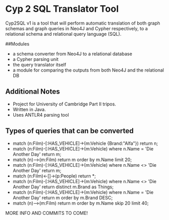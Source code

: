 # Cyp 2 SQL Translator Tool

Cyp2SQL v1 is a tool that will perform automatic translation of both graph schemas and graph queries in Neo4J and Cypher respectively, to a relational schema and relational query language (SQL). 

##Modules
- a schema converter from Neo4J to a relational database
- a Cypher parsing unit
- the query translator itself
- a module for comparing the outputs from both Neo4J and the relational DB
  
## Additional Notes
- Project for University of Cambridge Part II tripos.
- Written in Java.
- Uses ANTLR4 parsing tool

## Types of queries that can be converted
- match (n:Film)-[:HAS_VEHICLE]->(m:Vehicle {Brand:"Alfa"}) return n;
- match (n:Film)-[:HAS_VEHICLE]->(m:Vehicle) where n.Name = 'Die Another Day' return m;
- match (n)-->(m:Film) return m order by m.Name limit 20;
- match (n:Film)-[:HAS_VEHICLE]->(m:Vehicle) where n.Name <> 'Die Another Day' return m;
- match (n:Film)<-[]->(p:People) return *;
- match (n:Film)-[:HAS_VEHICLE]->(m:Vehicle) where n.Name <> 'Die Another Day' return distinct m.Brand as Things;
- match (n:Film)-[:HAS_VEHICLE]->(m:Vehicle) where n.Name = 'Die Another Day' return m order by m.Brand DESC;
- match (n)-->(m:Film) return m order by m.Name skip 20 limit 40;

MORE INFO AND COMMITS TO COME!
